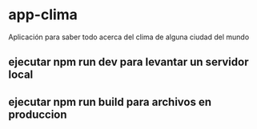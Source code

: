 # app-clima
Aplicación para saber todo acerca del clima de alguna ciudad del mundo

## ejecutar npm run dev para levantar un servidor local
## ejecutar npm run build para archivos en produccion
